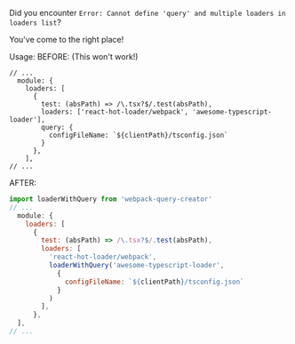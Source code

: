 Did you encounter `Error: Cannot define 'query' and multiple loaders in loaders list`?

You've come to the right place!

Usage:
BEFORE: (This won't work!)
```
// ...
  module: {
    loaders: [
      {
        test: (absPath) => /\.tsx?$/.test(absPath),
        loaders: ['react-hot-loader/webpack', 'awesome-typescript-loader'],
        query: {
          configFileName: `${clientPath}/tsconfig.json`
        }
      },
    ],
// ...
```

AFTER:
```js
import loaderWithQuery from 'webpack-query-creator'
// ...
  module: {
    loaders: [
      {
        test: (absPath) => /\.tsx?$/.test(absPath),
        loaders: [
          'react-hot-loader/webpack',
          loaderWithQuery('awesome-typescript-loader',
            {
              configFileName: `${clientPath}/tsconfig.json`
            }
          )
        ],
      },
  ],
// ...
```